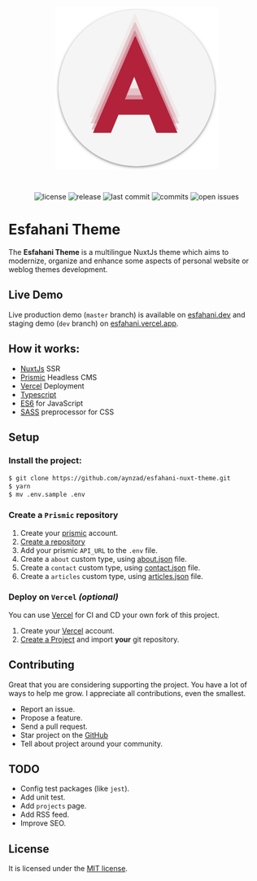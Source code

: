 <p align="center"><img align="center" style="width:320px" src="./static/android-chrome-512x512.png"/></p><br/>
<p align="center">
    <span><img src="https://badgen.net/github/license/aynzad/esfahani-nuxt-theme" alt="license"></span>
    <span><img src="https://badgen.net/github/release/aynzad/esfahani-nuxt-theme" alt="release"></span>
    <span><img src="https://badgen.net/github/last-commit/aynzad/esfahani-nuxt-theme" alt="last commit"></span>
    <span><img src="https://badgen.net/github/commits/aynzad/esfahani-nuxt-theme" alt="commits"></span>
    <span><img src="https://badgen.net/github/open-issues/aynzad/esfahani-nuxt-theme" alt="open issues"></span>
</p>

# Esfahani Theme

The **Esfahani Theme** is a multilingue NuxtJs theme which aims to modernize, organize and enhance some aspects of personal website or weblog themes development. 

## Live Demo
Live production demo (`master` branch) is available on [esfahani.dev](https://esfahani.dev) and staging demo (`dev` branch) on [esfahani.vercel.app](https://esfahani.vercel.app/).

## How it works:
- [NuxtJs](https://nuxtjs.org/) SSR
- [Prismic](https://prismic.io/) Headless CMS
- [Vercel](https://prismic.io/) Deployment
- [Typescript](https://typescriptlang.org/)
- [ES6](https://babeljs.io/learn-es2015/) for JavaScript
- [SASS](http://sass-lang.com/) preprocessor for CSS

## Setup

### Install the project:

```shell
$ git clone https://github.com/aynzad/esfahani-nuxt-theme.git
$ yarn
$ mv .env.sample .env
```
### Create a `Prismic` repository

1. Create your [prismic](http://prismic.io/dashboard/signup) account. 
1. [Create a repository](https://prismic.io/dashboard/new-repository)
1. Add your prismic `API_URL` to the `.env` file.
1. Create a `about` custom type, using [about.json](./.prismic-custom-types/about.json) file.
1. Create a `contact` custom type, using [contact.json](./.prismic-custom-types/contact.json) file.
1. Create a `articles` custom type, using [articles.json](./.prismic-custom-types/articles.json) file.

### Deploy on `Vercel` _(optional)_

You can use [Vercel](https://vercel.com/) for CI and CD your own fork of this project.
1. Create your [Vercel](https://vercel.com/signup) account. 
1. [Create a Project](https://vercel.com/new) and import **your** git repository.
 
## Contributing

Great that you are considering supporting the project. You have a lot of ways to help me grow. I appreciate all contributions, even the smallest.

- Report an issue.
- Propose a feature.
- Send a pull request.
- Star project on the [GitHub](https://github.com/aynzad/esfahani-nuxt-theme)
- Tell about project around your community.

## TODO
- Config test packages (like `jest`).
- Add unit test.
- Add `projects` page.
- Add RSS feed.
- Improve SEO.
## License

It is licensed under the [MIT license](http://opensource.org/licenses/MIT).
